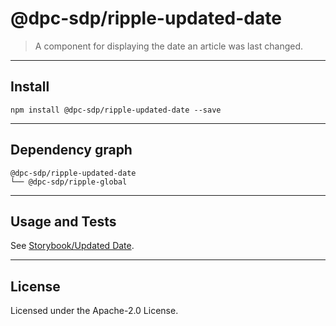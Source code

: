 # @dpc-sdp/ripple-updated-date

> A component for displaying the date an article was last changed.

--------------------------------------------------------------------------------

## Install

```shell
npm install @dpc-sdp/ripple-updated-date --save
```

--------------------------------------------------------------------------------

## Dependency graph

```shell
@dpc-sdp/ripple-updated-date
└── @dpc-sdp/ripple-global
```

--------------------------------------------------------------------------------

## Usage and Tests

See [Storybook/Updated Date](https://ripple.sdp.vic.gov.au/?selectedKind=Organisms/UpdatedDate&selectedStory=Updated%20Date).

--------------------------------------------------------------------------------

## License

Licensed under the Apache-2.0 License.
